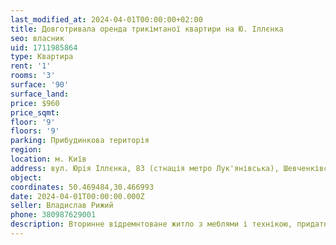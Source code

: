 ```yaml
---
last_modified_at: 2024-04-01T00:00:00+02:00
title: Довготривала оренда трикімтаної квартири на Ю. Іллєнка
seo: власник
uid: 1711985864
type: Квартира
rent: '1'
rooms: '3'
surface: '90'
surface_land:
price: $960
price_sqmt:
floor: '9'
floors: '9'
parking: Прибудинкова територія
region:
location: м. Київ
address: вул. Юрія Іллєнка, 83 (стнація метро Лук'янівська), Шевченківський район
object:
coordinates: 50.469484,30.466993
date: 2024-04-01T00:00:00.000Z
seller: Владислав Рижий
phone: 380987629001
description: Вторинне відремнтоване житло з меблями і технікою, придатне і готове для тривалої оренди
---
```

